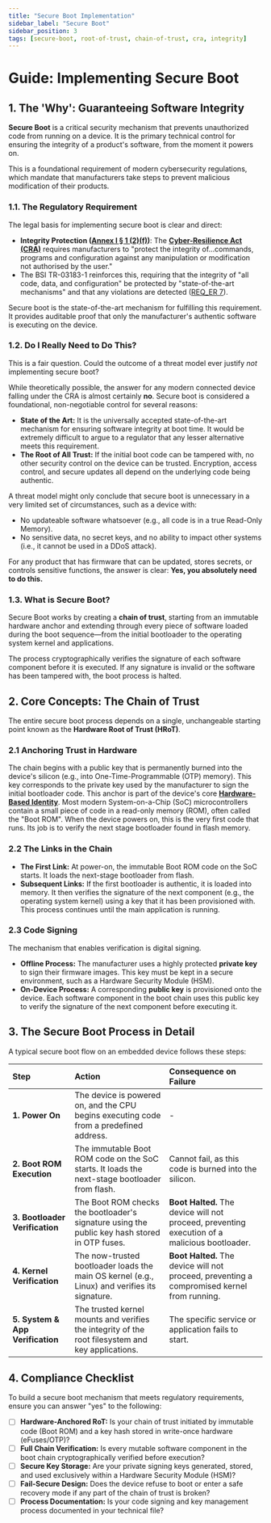 ```yaml
---
title: "Secure Boot Implementation"
sidebar_label: "Secure Boot"
sidebar_position: 3
tags: [secure-boot, root-of-trust, chain-of-trust, cra, integrity]
---
```

# Guide: Implementing Secure Boot

## 1. The 'Why': Guaranteeing Software Integrity

**Secure Boot** is a critical security mechanism that prevents unauthorized code from running on a device. It is the primary technical control for ensuring the integrity of a product's software, from the moment it powers on.

This is a foundational requirement of modern cybersecurity regulations, which mandate that manufacturers take steps to prevent malicious modification of their products.

### 1.1. The Regulatory Requirement

The legal basis for implementing secure boot is clear and direct:

-   **Integrity Protection ([Annex I § 1 (2)(f)][cra_annexI])**: The **[Cyber-Resilience Act (CRA)](./../../standards/eu/cra-overview.md)** requires manufacturers to "protect the integrity of...commands, programs and configuration against any manipulation or modification not authorised by the user."
-   The BSI TR-03183-1 reinforces this, requiring that the integrity of "all code, data, and configuration" be protected by "state-of-the-art mechanisms" and that any violations are detected ([REQ_ER 7][bsi_tr_03183_p1]).

Secure boot is the state-of-the-art mechanism for fulfilling this requirement. It provides auditable proof that only the manufacturer's authentic software is executing on the device.

### 1.2. Do I Really Need to Do This?

This is a fair question. Could the outcome of a threat model ever justify *not* implementing secure boot?

While theoretically possible, the answer for any modern connected device falling under the CRA is almost certainly **no**. Secure boot is considered a foundational, non-negotiable control for several reasons:

-   **State of the Art:** It is the universally accepted state-of-the-art mechanism for ensuring software integrity at boot time. It would be extremely difficult to argue to a regulator that any lesser alternative meets this requirement.
-   **The Root of All Trust:** If the initial boot code can be tampered with, no other security control on the device can be trusted. Encryption, access control, and secure updates all depend on the underlying code being authentic.

A threat model might only conclude that secure boot is unnecessary in a very limited set of circumstances, such as a device with:
-   No updateable software whatsoever (e.g., all code is in a true Read-Only Memory).
-   No sensitive data, no secret keys, and no ability to impact other systems (i.e., it cannot be used in a DDoS attack).

For any product that has firmware that can be updated, stores secrets, or controls sensitive functions, the answer is clear: **Yes, you absolutely need to do this.**

### 1.3. What is Secure Boot?

Secure Boot works by creating a **chain of trust**, starting from an immutable hardware anchor and extending through every piece of software loaded during the boot sequence—from the initial bootloader to the operating system kernel and applications.

The process cryptographically verifies the signature of each software component before it is executed. If any signature is invalid or the software has been tampered with, the boot process is halted.

## 2. Core Concepts: The Chain of Trust

The entire secure boot process depends on a single, unchangeable starting point known as the **Hardware Root of Trust (HRoT)**.

### 2.1 Anchoring Trust in Hardware
The chain begins with a public key that is permanently burned into the device's silicon (e.g., into One-Time-Programmable (OTP) memory). This key corresponds to the private key used by the manufacturer to sign the initial bootloader code. This anchor is part of the device's core **[Hardware-Based Identity](./unique-device-identity.md)**. Most modern System-on-a-Chip (SoC) microcontrollers contain a small piece of code in a read-only memory (ROM), often called the "Boot ROM". When the device powers on, this is the very first code that runs. Its job is to verify the next stage bootloader found in flash memory.

### 2.2 The Links in the Chain
-   **The First Link:** At power-on, the immutable Boot ROM code on the SoC starts. It loads the next-stage bootloader from flash.
-   **Subsequent Links:** If the first bootloader is authentic, it is loaded into memory. It then verifies the signature of the next component (e.g., the operating system kernel) using a key that it has been provisioned with. This process continues until the main application is running.

### 2.3 Code Signing
The mechanism that enables verification is digital signing.
-   **Offline Process:** The manufacturer uses a highly protected **private key** to sign their firmware images. This key must be kept in a secure environment, such as a Hardware Security Module (HSM).
-   **On-Device Process:** A corresponding **public key** is provisioned onto the device. Each software component in the boot chain uses this public key to verify the signature of the next component before executing it.

## 3. The Secure Boot Process in Detail

A typical secure boot flow on an embedded device follows these steps:

| Step | Action | Consequence on Failure |
| :--- | :--- | :--- |
| **1. Power On** | The device is powered on, and the CPU begins executing code from a predefined address. | - |
| **2. Boot ROM Execution** | The immutable Boot ROM code on the SoC starts. It loads the next-stage bootloader from flash. | Cannot fail, as this code is burned into the silicon. |
| **3. Bootloader Verification** | The Boot ROM checks the bootloader's signature using the public key hash stored in OTP fuses. | **Boot Halted.** The device will not proceed, preventing execution of a malicious bootloader. |
| **4. Kernel Verification** | The now-trusted bootloader loads the main OS kernel (e.g., Linux) and verifies its signature. | **Boot Halted.** The device will not proceed, preventing a compromised kernel from running. |
| **5. System & App Verification** | The trusted kernel mounts and verifies the integrity of the root filesystem and key applications. | The specific service or application fails to start. |

## 4. Compliance Checklist

To build a secure boot mechanism that meets regulatory requirements, ensure you can answer "yes" to the following:

- [ ] **Hardware-Anchored RoT:** Is your chain of trust initiated by immutable code (Boot ROM) and a key hash stored in write-once hardware (eFuses/OTP)?
- [ ] **Full Chain Verification:** Is every mutable software component in the boot chain cryptographically verified before execution?
- [ ] **Secure Key Storage:** Are your private signing keys generated, stored, and used exclusively within a Hardware Security Module (HSM)?
- [ ] **Fail-Secure Design:** Does the device refuse to boot or enter a safe recovery mode if any part of the chain of trust is broken?
- [ ] **Process Documentation:** Is your code signing and key management process documented in your technical file?

[cra_annexI]: https://eur-lex.europa.eu/legal-content/EN/TXT/?uri=CELEX:02024R2847-20241120#anx_I "CRA Annex I – Essential cybersecurity requirements"
[bsi_tr_03183_p1]: https://www.bsi.bund.de/SharedDocs/Downloads/EN/BSI/Publications/TechGuidelines/TR03183/BSI-TR-03183-1-0_9_0.pdf "BSI TR-03183 Part 1: General requirements"